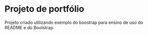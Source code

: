 # Projeto de portfólio

Projeto criado utilizando exemplo do boostrap para ensino de uso do README e do Bootstrap.